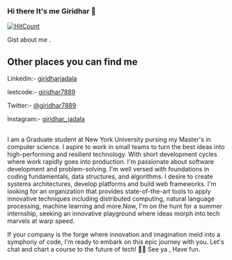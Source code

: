 ### Hi there It's me Giridhar 👋

[![HitCount](http://hits.dwyl.com/giridhar7889/giridhar7889.svg)](http://hits.dwyl.com/giridhar7889/giridhar7889)

Gist about me .




## Other places you can find me 

Linkedin:-  [giridharjadala](https://www.linkedin.com/in/giridhar-jadala-313b96192/)

leetcode:-  [giridhar7889](https://leetcode.com/giridhar7889/)

Twitter:-  [@giridhar7889](https://twitter.com/giridhar7889) 

Instagram:- [giridhar_jadala](https://www.instagram.com/giridhar_jadala/)



## 

I am a Graduate student at New York University pursing my Master's in computer science.
I aspire to work in small teams to turn the best ideas into high-performing and resilient technology. With short development cycles where work rapidly goes into production. I'm passionate about software development and problem-solving. I'm well versed with foundations in coding fundamentals, data structures, and algorithms. I desire to create systems architectures, develop platforms and build web frameworks. I'm looking for an organization that provides state-of-the-art tools to apply innovative techniques including distributed computing, natural language processing, machine learning and more.Now, I'm on the hunt for a summer internship, seeking an innovative playground where ideas morph into tech marvels at warp speed. 

If your company is the forge where innovation and imagination meld into a symphony of code, I'm ready to embark on this epic journey with you. Let's chat and chart a course to the future of tech! 🚀🌟
See ya , Have fun.
